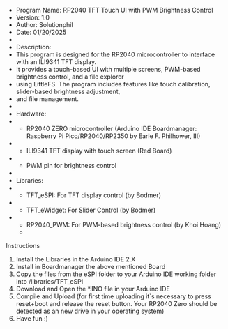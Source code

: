  * Program Name: RP2040 TFT Touch UI with PWM Brightness Control
 * Version: 1.0
 * Author: Solutionphil
 * Date: 01/20/2025
 *
 * Description:
 * This program is designed for the RP2040 microcontroller to interface with an ILI9341 TFT display.
 * It provides a touch-based UI with multiple screens, PWM-based brightness control, and a file explorer
 * using LittleFS. The program includes features like touch calibration, slider-based brightness adjustment,
 * and file management.
 *
 * Hardware:
 * - RP2040 ZERO microcontroller (Arduino IDE Boardmanager: Raspberry Pi Pico/RP2040/RP2350 by Earle F. Philhower, III)
 * - ILI9341 TFT display with touch screen (Red Board)
 * - PWM pin for brightness control
 *
 * Libraries:
 * - TFT_eSPI: For TFT display control (by Bodmer)
 * - TFT_eWidget: For Slider Control (by Bodmer)
 * - RP2040_PWM: For PWM-based brightness control (by Khoi Hoang)
   - 
Instructions 
  1. Install the Libraries in the Arduino IDE 2.X
  2. Install in Boardmanager the above mentioned Board
  3. Copy the files from the eSPI folder to your Arduino IDE working folder into /libraries/TFT_eSPI
  4. Download and Open the *.INO file in your Arduino IDE
  5. Compile and Upload (for first time uploading it`s necessary to press reset+boot and release the reset button. Your RP2040 Zero should be detected as an new drive in your operating system)
  6. Have fun :) 
     
 
